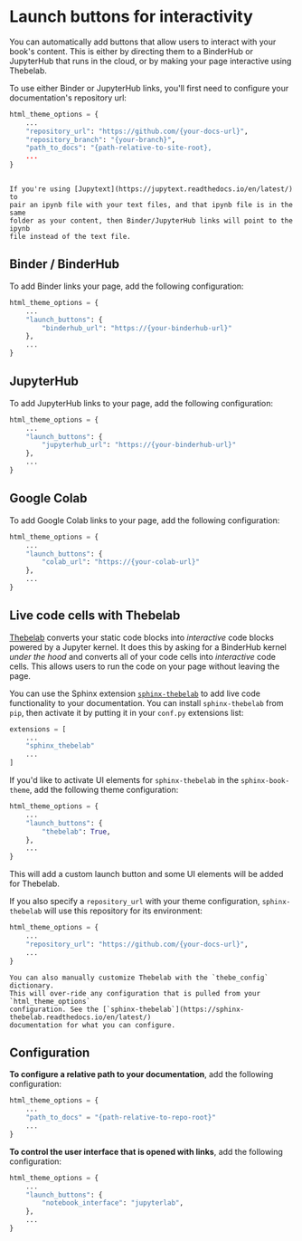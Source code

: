 # Launch buttons for interactivity

You can automatically add buttons that allow users to interact with your
book's content. This is either by directing them to a BinderHub or JupyterHub
that runs in the cloud, or by making your page interactive using Thebelab.

To use either Binder or JupyterHub links, you'll first need to configure your
documentation's repository url:

```python
html_theme_options = {
    ...
    "repository_url": "https://github.com/{your-docs-url}",
    "repository_branch": "{your-branch}",
    "path_to_docs": "{path-relative-to-site-root},
    ...
}
```

```{margin} Paired ipynb files

If you're using [Jupytext](https://jupytext.readthedocs.io/en/latest/) to
pair an ipynb file with your text files, and that ipynb file is in the same
folder as your content, then Binder/JupyterHub links will point to the ipynb
file instead of the text file.
```

## Binder / BinderHub

To add Binder links your page, add the following configuration:

```python
html_theme_options = {
    ...
    "launch_buttons": {
        "binderhub_url": "https://{your-binderhub-url}"
    },
    ...
}
```

## JupyterHub

To add JupyterHub links to your page, add the following configuration:

```python
html_theme_options = {
    ...
    "launch_buttons": {
        "jupyterhub_url": "https://{your-binderhub-url}"
    },
    ...
}
```

## Google Colab

To add Google Colab links to your page, add the following configuration:

```python
html_theme_options = {
    ...
    "launch_buttons": {
        "colab_url": "https://{your-colab-url}"
    },
    ...
}
```

## Live code cells with Thebelab

[Thebelab](http://thebelab.readthedocs.org/) converts your static code blocks into
*interactive* code blocks powered by a Jupyter kernel. It does this by asking for a BinderHub kernel
*under the hood* and converts all of your
code cells into *interactive* code cells. This allows users to run the code on
your page without leaving the page.

You can use the Sphinx extension
[`sphinx-thebelab`](https://sphinx-thebelab.readthedocs.io/en/latest/) to add
live code functionality to your documentation. You can install `sphinx-thebelab` from `pip`,
then activate it by putting it in your `conf.py` extensions list:

```python
extensions = [
    ...
    "sphinx_thebelab"
    ...
]
```

If you'd like to activate UI elements for `sphinx-thebelab` in the `sphinx-book-theme`,
add the following theme configuration:

```python
html_theme_options = {
    ...
    "launch_buttons": {
        "thebelab": True,
    },
    ...
}
```

This will add a custom launch button and some UI elements will be added for Thebelab.

If you also specify a `repository_url` with your theme configuration, `sphinx-thebelab`
will use this repository for its environment:

```python
html_theme_options = {
    ...
    "repository_url": "https://github.com/{your-docs-url}",
    ...
}
```

```{tip}
You can also manually customize Thebelab with the `thebe_config` dictionary.
This will over-ride any configuration that is pulled from your `html_theme_options`
configuration. See the [`sphinx-thebelab`](https://sphinx-thebelab.readthedocs.io/en/latest/)
documentation for what you can configure.
```

## Configuration

**To configure a relative path to your documentation**, add the following configuration:

```python
html_theme_options = {
    ...
    "path_to_docs" = "{path-relative-to-repo-root}"
    ...
}
```

**To control the user interface that is opened with links**, add the following configuration:

```python
html_theme_options = {
    ...
    "launch_buttons": {
        "notebook_interface": "jupyterlab",
    },
    ...
}
```
